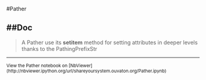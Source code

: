 
<!--
FrozenIsBool False
-->

#Pather

##Doc
----


> 
> A Pather use its __setitem__ method for setting attributes in deeper levels thanks to 
> the PathingPrefixStr 
> 
> 

----

<small>
View the Pather notebook on [NbViewer](http://nbviewer.ipython.org/url/shareyoursystem.ouvaton.org/Pather.ipynb)
</small>

